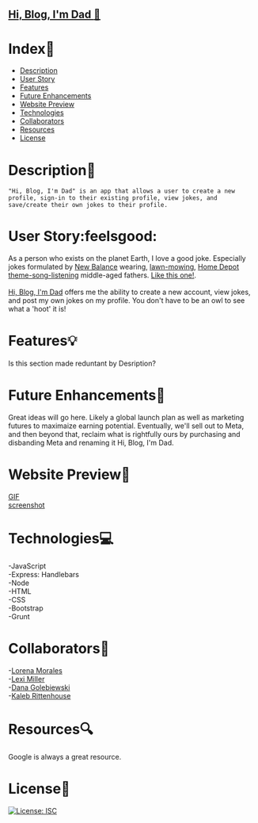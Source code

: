 ## [Hi, Blog, I'm Dad :rocket:](https://hi-blog-im-dad.herokuapp.com/login)

# Index:card_index:

  - [Description](#description)
  - [User Story](#user-story)
  - [Features](#features)
  - [Future Enhancements](#future-enhancements)
  - [Website Preview](#website-preview)
  - [Technologies](#technologies)
  - [Collaborators](#collaborators)
  - [Resources](#resources)
  - [License](#license)


# Description:book:

```
"Hi, Blog, I'm Dad" is an app that allows a user to create a new profile, sign-in to their existing profile, view jokes, and save/create their own jokes to their profile.
```

# User Story:feelsgood:

As a person who exists on the planet Earth, I love a good joke. Especially jokes formulated by [New Balance](https://www.newbalance.com/pd/mx608v5/MX608V5-16450.html) wearing, [lawn-mowing](https://www.homedepot.com/p/Green-Machine-62V-Brushless-22-in-Electric-Cordless-Battery-Self-Propelled-Lawn-Mower-with-2-4-0-Ah-Batteries-and-Charger-GMSM6200/315397665?gclid=Cj0KCQjwkOqZBhDNARIsAACsbfIskcNmSVxmeNSw-sKIuRDkchmQVh7_COW8ivjpAy1llbkuu8_YAyMaAuFPEALw_wcB), [Home Depot theme-song-listening](https://www.youtube.com/watch?v=X-a1-T8VoUA) middle-aged fathers. [Like this one!](/public/assets/dad-bodd.JPEG).
<br>
<br>
[Hi, Blog, I'm Dad](https://hi-blog-im-dad.herokuapp.com/login) offers me the ability to create a new account, view jokes, and post my own jokes on my profile. You don't have to be an owl to see what a 'hoot' it is!

# Features:bulb:
Is this section made reduntant by Desription?

# Future Enhancements:money_with_wings:
Great ideas will go here.  Likely a global launch plan as well as marketing futures to maximaize earning potential.  Eventually, we'll sell out to Meta, and then beyond that, reclaim what is rightfully ours by purchasing and disbanding Meta and renaming it Hi, Blog, I'm Dad.

# Website Preview:movie_camera:
[GIF]()<br>
[screenshot]() 

# Technologies:computer:
-JavaScript<br>
-Express: Handlebars<br>
-Node<br>
-HTML<br>
-CSS<br>
-Bootstrap<br>
-Grunt


# Collaborators:muscle:

-[Lorena Morales](https://github.com/Lorena-RM)<br> 
-[Lexi Miller](https://github.com/Leximiller128)<br> 
-[Dana Golebiewski](https://github.com/danagolebiewski)<br> 
-[Kaleb Rittenhouse](https://github.com/kalebritt)

# Resources:mag:
Google is always a great resource.

# License:key:
[![License: ISC](https://img.shields.io/badge/License-ISC-blue.svg)](https://opensource.org/licenses/ISC)
